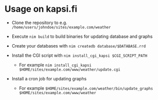 # Usage on kapsi.fi

- Clone the repository to e.g. `/home/users/johndoe/sites/example.com/weather`

- Execute `nim build` to build binaries for updating database and graphs

- Create your databases with `nim createdb database/$DATABASE.rrd`

- Install the CGI script with `nim install_cgi_kapsi $CGI_SCRIPT_PATH`

    - For example `nim install_cgi_kapsi $HOME/sites/example.com/www/weather/update.cgi`

- Install a cron job for updating graphs

    - For example `$HOME/sites/example.com/weather/bin/update_graphs $HOME/sites/example.com/www/weather`
